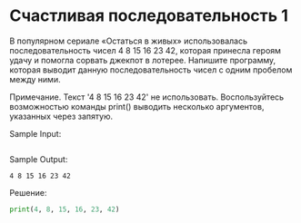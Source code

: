 # Счастливая последовательность 1

В популярном сериале «Остаться в живых» использовалась последовательность чисел 4 8 15 16 23 42, которая принесла героям удачу и помогла сорвать джекпот в лотерее. Напишите программу, которая выводит данную последовательность чисел с одним пробелом между ними.

Примечание. Текст '4 8 15 16 23 42' не использовать. Воспользуйтесь возможностью команды print() выводить несколько аргументов, указанных через запятую.

Sample Input:
```

```

Sample Output:
```
4 8 15 16 23 42
```

Решение:
```python
print(4, 8, 15, 16, 23, 42)
```
